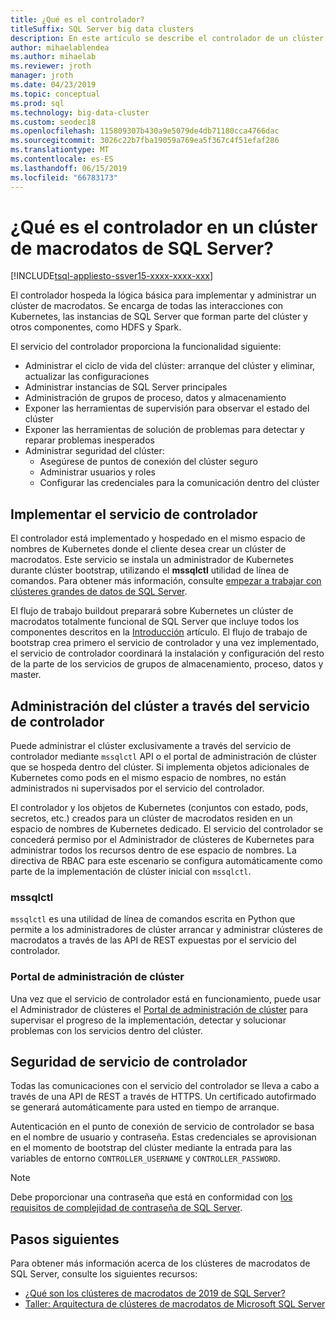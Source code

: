 ```yaml
---
title: ¿Qué es el controlador?
titleSuffix: SQL Server big data clusters
description: En este artículo se describe el controlador de un clúster de macrodatos de 2019 de SQL Server (versión preliminar).
author: mihaelablendea
ms.author: mihaelab
ms.reviewer: jroth
manager: jroth
ms.date: 04/23/2019
ms.topic: conceptual
ms.prod: sql
ms.technology: big-data-cluster
ms.custom: seodec18
ms.openlocfilehash: 115809307b430a9e5079de4db71180cca4766dac
ms.sourcegitcommit: 3026c22b7fba19059a769ea5f367c4f51efaf286
ms.translationtype: MT
ms.contentlocale: es-ES
ms.lasthandoff: 06/15/2019
ms.locfileid: "66783173"
---
```

# <a name="what-is-the-controller-on-a-sql-server-big-data-cluster"></a>¿Qué es el controlador en un clúster de macrodatos de SQL Server?

[!INCLUDE[tsql-appliesto-ssver15-xxxx-xxxx-xxx](../includes/tsql-appliesto-ssver15-xxxx-xxxx-xxx.md)]

El controlador hospeda la lógica básica para implementar y administrar un clúster de macrodatos. Se encarga de todas las interacciones con Kubernetes, las instancias de SQL Server que forman parte del clúster y otros componentes, como HDFS y Spark.

El servicio del controlador proporciona la funcionalidad siguiente:

- Administrar el ciclo de vida del clúster: arranque del clúster y eliminar, actualizar las configuraciones
- Administrar instancias de SQL Server principales
- Administración de grupos de proceso, datos y almacenamiento
- Exponer las herramientas de supervisión para observar el estado del clúster
- Exponer las herramientas de solución de problemas para detectar y reparar problemas inesperados
- Administrar seguridad del clúster:
  - Asegúrese de puntos de conexión del clúster seguro
  - Administrar usuarios y roles
  - Configurar las credenciales para la comunicación dentro del clúster

## <a name="deploying-the-controller-service"></a>Implementar el servicio de controlador

El controlador está implementado y hospedado en el mismo espacio de nombres de Kubernetes donde el cliente desea crear un clúster de macrodatos. Este servicio se instala un administrador de Kubernetes durante clúster bootstrap, utilizando el **mssqlctl** utilidad de línea de comandos. Para obtener más información, consulte [empezar a trabajar con clústeres grandes de datos de SQL Server](deploy-get-started.md).

El flujo de trabajo buildout preparará sobre Kubernetes un clúster de macrodatos totalmente funcional de SQL Server que incluye todos los componentes descritos en la [Introducción](big-data-cluster-overview.md) artículo. El flujo de trabajo de bootstrap crea primero el servicio de controlador y una vez implementado, el servicio de controlador coordinará la instalación y configuración del resto de la parte de los servicios de grupos de almacenamiento, proceso, datos y master.

## <a name="managing-the-cluster-through-the-controller-service"></a>Administración del clúster a través del servicio de controlador

Puede administrar el clúster exclusivamente a través del servicio de controlador mediante `mssqlctl` API o el portal de administración de clúster que se hospeda dentro del clúster. Si implementa objetos adicionales de Kubernetes como pods en el mismo espacio de nombres, no están administrados ni supervisados por el servicio del controlador.

El controlador y los objetos de Kubernetes (conjuntos con estado, pods, secretos, etc.) creados para un clúster de macrodatos residen en un espacio de nombres de Kubernetes dedicado. El servicio del controlador se concederá permiso por el Administrador de clústeres de Kubernetes para administrar todos los recursos dentro de ese espacio de nombres.  La directiva de RBAC para este escenario se configura automáticamente como parte de la implementación de clúster inicial con `mssqlctl`. 

### <a name="mssqlctl"></a>mssqlctl

`mssqlctl` es una utilidad de línea de comandos escrita en Python que permite a los administradores de clúster arrancar y administrar clústeres de macrodatos a través de las API de REST expuestas por el servicio del controlador.

### <a name="cluster-administration-portal"></a>Portal de administración de clúster

Una vez que el servicio de controlador está en funcionamiento, puede usar el Administrador de clústeres el [Portal de administración de clúster](cluster-admin-portal.md) para supervisar el progreso de la implementación, detectar y solucionar problemas con los servicios dentro del clúster.

## <a name="controller-service-security"></a>Seguridad de servicio de controlador

Todas las comunicaciones con el servicio del controlador se lleva a cabo a través de una API de REST a través de HTTPS. Un certificado autofirmado se generará automáticamente para usted en tiempo de arranque. 

Autenticación en el punto de conexión de servicio de controlador se basa en el nombre de usuario y contraseña. Estas credenciales se aprovisionan en el momento de bootstrap del clúster mediante la entrada para las variables de entorno `CONTROLLER_USERNAME` y `CONTROLLER_PASSWORD`.

> [!NOTE]
> Debe proporcionar una contraseña que está en conformidad con [los requisitos de complejidad de contraseña de SQL Server](https://docs.microsoft.com/sql/relational-databases/security/password-policy?view=sql-server-2017).

## <a name="next-steps"></a>Pasos siguientes

Para obtener más información acerca de los clústeres de macrodatos de SQL Server, consulte los siguientes recursos:

- [¿Qué son los clústeres de macrodatos de 2019 de SQL Server?](big-data-cluster-overview.md)
- [Taller: Arquitectura de clústeres de macrodatos de Microsoft SQL Server](https://github.com/Microsoft/sqlworkshops/tree/master/sqlserver2019bigdataclusters)
